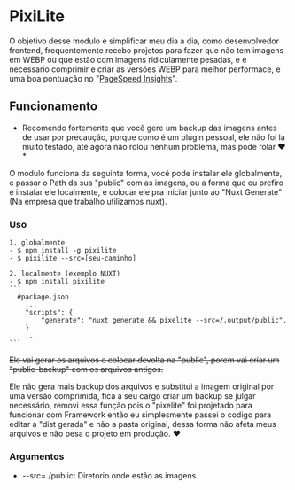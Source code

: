# PixiLite

O objetivo desse modulo é simplificar meu dia a dia, como desenvolvedor frontend, frequentemente recebo projetos para fazer que não tem imagens em WEBP ou que estão com imagens ridiculamente pesadas, e é necessario comprimir e criar as versões WEBP para melhor performace, e uma boa pontuação no "[PageSpeed Insights](https://pagespeed.web.dev)".


## Funcionamento
* Recomendo fortemente que você gere um backup das imagens antes de usar por precaução, porque como é um plugin pessoal, ele não foi la muito testado, até agora não rolou nenhum problema, mas pode rolar ❤️ *

O modulo funciona da seguinte forma, você pode instalar ele globalmente, e passar o Path da sua "public" com as imagens, ou a forma que eu prefiro é instalar ele localmente, e colocar ele pra iniciar junto ao "Nuxt Generate" (Na empresa que trabalho utilizamos nuxt).

### Uso
    1. globalmente
    - $ npm install -g pixilite
    - $ pixilite --src=[seu-caminho]

    2. localmente (exemplo NUXT)
    - $ npm install pixilite
    ```
      #package.json
        ...
        "scripts": {
            "generate": "nuxt generate && pixelite --src=/.output/public",
        }
        ...
    ```

~~Ele vai gerar os arquivos e colocar devolta na "public", porem vai criar um "public-backup" com os arquivos antigos.~~

Ele não gera mais backup dos arquivos e substitui a imagem original por uma versão comprimida, fica a seu cargo criar um backup se julgar necessário, removi essa função pois o "pixelite" foi projetado para funcionar com Framework então eu simplesmente passei o codigo para editar a "dist gerada" e não a pasta original, dessa forma não afeta meus arquivos e não pesa o projeto em produção. ❤️

### Argumentos
* --src=./public: Diretorio onde estão as imagens.
